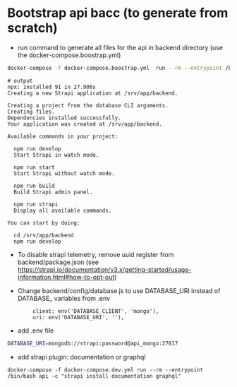 # Bootstrap api bacc (to generate from scratch)

* run command to generate all files for the api in backend directory (use the docker-compose.boostrap.yml)

```bash
docker-compose -f docker-compose.boostrap.yml  run --rm --entrypoint /bin/bash api -c "npx create-strapi-app backend --quickstart --no-run --use-npm --dbclient mongo --dbhost mongoapi --dbport 27017 --dbname bacc --dbusername strapi --dbpassword password"
```

```
# output
npx: installed 91 in 27.906s
Creating a new Strapi application at /srv/app/backend.

Creating a project from the database CLI arguments.
Creating files.
Dependencies installed successfully.                                                                                                                                                                                                                                                                                                        Your application was created at /srv/app/backend.

Available commands in your project:

  npm run develop
  Start Strapi in watch mode.

  npm run start
  Start Strapi without watch mode.

  npm run build
  Build Strapi admin panel.

  npm run strapi
  Display all available commands.

You can start by doing:

  cd /srv/app/backend
  npm run develop
```

* To disable strapi telemetry, remove uuid register from backend/package.json (see https://strapi.io/documentation/v3.x/getting-started/usage-information.html#how-to-opt-out)

* Change backend/config/database.js to use DATABASE_URI instead of DATABASE_ variables from .env
```
        client: env('DATABASE_CLIENT', 'mongo'),
        uri: env('DATABASE_URI', ''),
```

* add .env file
```bash
DATABASE_URI=mongodb://strapi:password@api_mongo:27017
```

* add strapi plugin:  documentation or graphql
```
docker-compose -f docker-compose.dev.yml run --rm --entrypoint /bin/bash api -c "strapi install documentation graphql"
```

